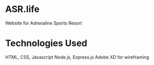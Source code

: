 # ASR.life
Website for Adrenaline Sports Resort

# Technologies Used
HTML, CSS, Javascript
Node.js, Express.js
Adobe XD for wireframing
